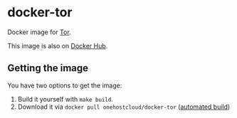 # docker-tor

Docker image for [Tor].

This image is also on [Docker Hub].

## Getting the image

You have two options to get the image:

1. Build it yourself with `make build`.
2. Download it via `docker pull onehostcloud/docker-tor` ([automated build][Docker Hub])

[Tor]: https://www.torproject.org/
[Docker Hub]: https://hub.docker.com/r/onehostcloud/docker-tor/
